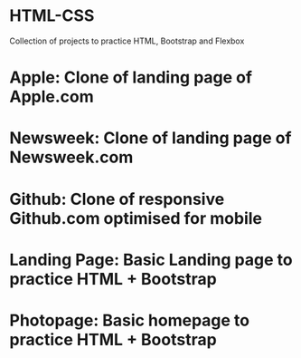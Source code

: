 # HTML-CSS
Collection of projects to practice HTML, Bootstrap and Flexbox
# Apple: Clone of landing page of Apple.com
# Newsweek: Clone of landing page of Newsweek.com
# Github: Clone of responsive Github.com optimised for mobile
# Landing Page: Basic Landing page to practice HTML + Bootstrap
# Photopage: Basic homepage to practice HTML + Bootstrap
